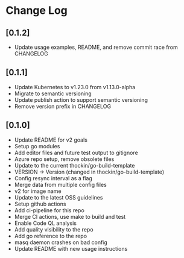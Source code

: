 # Change Log

## [0.1.2]

* Update usage examples, README, and remove commit race from CHANGELOG

## [0.1.1]

* Update Kubernetes to v1.23.0 from v1.13.0-alpha
* Migrate to semantic versioning
* Update publish action to support semantic versioning
* Remove version prefix in CHANGELOG

## [0.1.0]

* Update README for v2 goals
* Setup go modules
* Add editor files and future test output to gitignore
* Azure repo setup, remove obsolete files
* Update to the current thockin/go-build-template
* VERSION -> Version (changed in thockin/go-build-template)
* Config resync interval as a flag
* Merge data from multiple config files
* v2 for image name
* Update to the latest OSS guidelines
* Setup github actions
* Add ci-pipeline for this repo
* Merge CI actions, use make to build and test
* Enable Code QL analysis
* Add quality visibility to the repo
* Add go reference to the repo
* masq daemon crashes on bad config
* Update README with new usage instructions